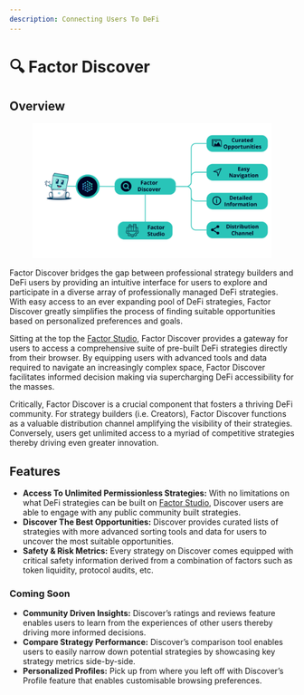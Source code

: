 ```yaml
---
description: Connecting Users To DeFi
---
```


# 🔍 Factor Discover

## Overview

<figure><img src="../../.gitbook/assets/Factor Discover.png" alt=""><figcaption></figcaption></figure>

Factor Discover bridges the gap between professional strategy builders and DeFi users by providing an intuitive interface for users to explore and participate in a diverse array of professionally managed DeFi strategies. With easy access to an ever expanding pool of DeFi strategies, Factor Discover greatly simplifies the process of finding suitable opportunities based on personalized preferences and goals.

Sitting at the top the [Factor Studio](../../factor-studio/factor-studio/), Factor Discover provides a gateway for users to access a comprehensive suite of pre-built DeFi strategies directly from their browser. By equipping users with advanced tools and data required to navigate an increasingly complex space, Factor Discover facilitates informed decision making via supercharging DeFi accessibility for the masses.

Critically, Factor Discover is a crucial component that fosters a thriving DeFi community. For strategy builders (i.e. Creators), Factor Discover functions as a valuable distribution channel amplifying the visibility of their strategies. Conversely, users get unlimited access to a myriad of competitive strategies thereby driving even greater innovation.

## Features

* **Access To Unlimited Permissionless Strategies:** With no limitations on what DeFi strategies can be built on [Factor Studio](../../factor-studio/factor-studio/), Discover users are able to engage with any public community built strategies.
* **Discover The Best Opportunities:** Discover provides curated lists of strategies with more advanced sorting tools and data for users to uncover the most suitable opportunities.
* **Safety & Risk Metrics:** Every strategy on Discover comes equipped with critical safety information derived from a combination of factors such as token liquidity, protocol audits, etc.

### **Coming Soon**

* **Community Driven Insights:** Discover’s ratings and reviews feature enables users to learn from the experiences of other users thereby driving more informed decisions.
* **Compare Strategy Performance:** Discover’s comparison tool enables users to easily narrow down potential strategies by showcasing key strategy metrics side-by-side.
* **Personalized Profiles:** Pick up from where you left off with Discover’s Profile feature that enables customisable browsing preferences.
